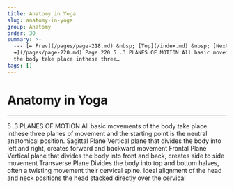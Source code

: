 ```yaml
---
title: Anatomy in Yoga
slug: anatomy-in-yoga
group: Anatomy
order: 30
summary: >-
  --- [← Prev](/pages/page-218.md) &nbsp; [Top](/index.md) &nbsp; [Next
  →](/pages/page-220.md) Page 220 5 .3 PLANES OF MOTION All basic movements of
  the body take place inthese three…
tags: []
---
```

# Anatomy in Yoga

- --

5 .3 PLANES OF MOTION All basic movements of the body take place inthese three planes of movement and the starting point is the neutral anatomical position. Sagittal Plane Vertical plane that divides the body into left and right, creates forward and backward movement
Frontal Plane Vertical plane that divides the body into front and back, creates side to side movement
Transverse Plane Divides the body into top and bottom halves, often a twisting movement
their cervical spine. Ideal alignment of the head and neck positions the head stacked directly over the cervical
